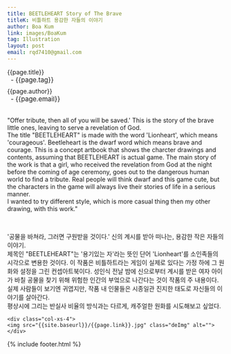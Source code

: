 ```yaml
---
title: BEETLEHEART Story of The Brave
titleK: 비틀하트 용감한 자들의 이야기
author: Boa Kum
link: images/BoaKum
tag: Illustration
layout: post
email: rqd7410@gmail.com
---	
```


<div class="container">

<div class="deDep">
{{page.title}}<br>
<p style="font-size:15px; margin:0px; padding:0px 0px 0px 8px; margin:0px 0px 8px 0px;">- {{page.tag}}</p>
{{page.author}}<br>
<p style="font-size:15px; margin:0px; padding:0px 0px 0px 8px;">- {{page.email}}</p>
</div>

<br>

<div class="det lato">



"Offer tribute, then all of you will be saved.' This is the story of the brave little ones, leaving to serve a revelation of God.
<br>
The title "BEETLEHEART" is made with the word 'Lionheart', which means 'courageous'. Beetleheart is the dwarf word which means brave and courage. This is a concept artbook that shows the charcter drawings and contents, assuming that BEETLEHEART is actual game.
The main story of the work is that a girl, who received the revelation from God at the night before the coming of age ceremony, goes out to the dangerous human world to find a tribute. Real people will think dwarf and this game cute, but the characters in the game will always live their stories of life in a serious manner.
<br>
I wanted to try different style, which is more casual thing then my other drawing, with this work."


</div>

<br>

<div class="noto">

'공물을 바쳐라, 그러면 구원받을 것이다.' 신의 계시를 받아 떠나는, 용감한 작은 자들의 이야기.
<br>
 제목인 "BEETLEHEART"는 '용기있는 자'라는 뜻인 단어 'Lionheart'를 소인족들의 시각으로 변용한 것이다. 이 작품은 비틀하트라는 게임이 실제로 있다는 가정 하에 그 원화와 설정을 그린 컨셉아트북이다.
성인식 전날 밤에 신으로부터 계시를 받은 여자 아이가 바칠 공물을 찾기 위해 위험한 인간의 부엌으로 나간다는 것이 작품의 주 내용이다. 실제 사람들이 보기엔 귀엽지만, 작품 내 인물들은 시종일관 진지한 태도로 자신들의 이야기를 살아간다.
<br>
평상시에 그리는 반실사 비율의 방식과는 다르게, 캐주얼한 원화를 시도해보고 싶었다.


</div>

<div class="row noto">
	
	<div class="col-xs-4">
	<img src="{{site.baseurl}}/{{page.link}}.jpg" class="deImg" alt=""></div>
	
</div>

	

</div> 

{% include footer.html %}